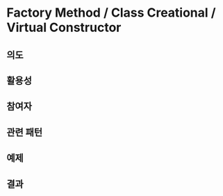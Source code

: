 # Factory Method / Class Creational / Virtual Constructor

## 의도

## 활용성

## 참여자

## 관련 패턴

## 예제

## 결과
